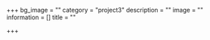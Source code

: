+++
bg_image = ""
category = "project3"
description = ""
image = ""
information = []
title = ""

+++
